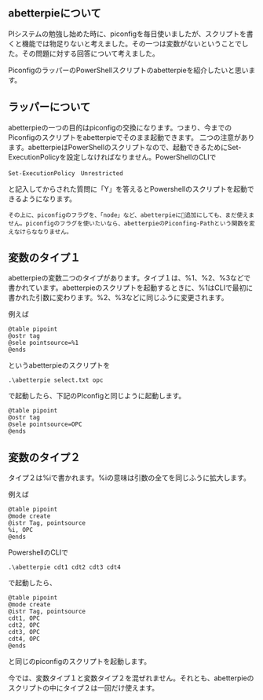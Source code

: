 ## abetterpieについて

PIシステムの勉強し始めた時に、piconfigを毎日使いましたが、スクリプトを書くと機能では物足りないと考えました。その一つは変数がないということでした。その問題に対する回答について考えました。

PiconfigのラッパーのPowerShellスクリプトのabetterpieを紹介したいと思います。

## ラッパーについて

abetterpieの一つの目的はpiconfigの交換になります。つまり、今までのPiconfigのスクリプトをabetterpieでそのまま起動できます。
	二つの注意があります。abetterpieはPowerShellのスクリプトなので、起動できるためにSet-ExecutionPolicyを設定しなければなりません。PowerShellのCLIで

	Set-ExecutionPolicy　Unrestricted
	
と記入してからされた質問に「Y」を答えるとPowershellのスクリプトを起動できるようになります。

	その上に、piconfigのフラグを、「node」など、abetterpieに追加にしても、まだ使えません。piconfigのフラグを使いたいなら、abetterpieのPiconfing-Pathという関数を変えなけらななりません。

## 変数のタイプ１
abetterpieの変数二つのタイプがあります。タイプ１は、%1、%2、%3などで書かれています。abetterpieのスクリプトを起動するときに、%1はCLIで最初に書かれた引数に変わります。%2、%3などに同じふうに変更されます。

例えば

	@table pipoint
	@ostr tag
	@sele pointsource=%1
	@ends
というabetterpieのスクリプトを

	.\abetterpie select.txt opc

で起動したら、下記のPIconfigと同じように起動します。

	@table pipoint
	@ostr tag
	@sele pointsource=OPC
	@ends

## 変数のタイプ２
タイプ２は%iで書かれます。%iの意味は引数の全てを同じふうに拡大します。

例えば

	@table pipoint
	@mode create
	@istr Tag, pointsource
	%i, OPC
	@ends

PowershellのCLIで

	.\abetterpie cdt1 cdt2 cdt3 cdt4

で起動したら、

	@table pipoint
	@mode create
	@istr Tag, pointsource
	cdt1, OPC
	cdt2, OPC
	cdt3, OPC
	cdt4, OPC
	@ends

と同じのpiconfigのスクリプトを起動します。

今では、変数タイプ１と変数タイプ２を混ぜれません。それとも、abetterpieのスクリプトの中にタイプ２は一回だけ使えます。
